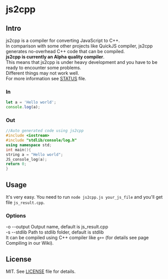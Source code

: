 # js2cpp

## Intro 

js2cpp is a compiler for converting JavaScript to C++.   
In comparison with some other projects like QuickJS compiler, js2cpp generates no-overhead C++ code that can be compiled.  
**js2cpp is currently an Alpha quality compiler**.  
This means that js2cpp is under heavy development and you have to be ready to encounter some problems.   
Different things may not work well.  
For more information see [STATUS](https://github.com/nagayev/js2cpp/blob/master/STATUS) file.  

### In

```js
let a = 'Hello world';
console.log(a);
```

### Out
```cpp
//Auto generated code using js2cpp
#include <iostream>
#include "stdlib/console/log.h"
using namespace std;
int main(){
string a = "Hello world";
JS_console_log(a);
return 0;
}

```

## Usage

It's very easy. You need to run `node js2cpp.js your_js_file` and you'll get file `js_result.cpp`. 
### Options
-o --output Output name, default is js_result.cpp  
-s --stdlib Path to stdlib folder, default is stdlib  
It can be compiled using C++ compiler like `g++` (for details see page Compiling in our Wiki).  

## License

MIT. See [LICENSE](https://github.com/nagayev/js2cpp/blob/master/LICENSE) file for details.
